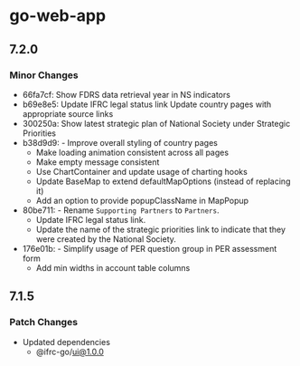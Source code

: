 # go-web-app

## 7.2.0

### Minor Changes

- 66fa7cf: Show FDRS data retrieval year in NS indicators
- b69e8e5: Update IFRC legal status link
  Update country pages with appropriate source links
- 300250a: Show latest strategic plan of National Society under Strategic Priorities
- b38d9d9: - Improve overall styling of country pages
  - Make loading animation consistent across all pages
  - Make empty message consistent
  - Use ChartContainer and update usage of charting hooks
  - Update BaseMap to extend defaultMapOptions (instead of replacing it)
  - Add an option to provide popupClassName in MapPopup
- 80be711: - Rename `Supporting Partners` to `Partners`.
  - Update IFRC legal status link.
  - Update the name of the strategic priorities link to indicate that they were created by the National Society.
- 176e01b: - Simplify usage of PER question group in PER assessment form
  - Add min widths in account table columns

## 7.1.5

### Patch Changes

- Updated dependencies
  - @ifrc-go/ui@1.0.0
